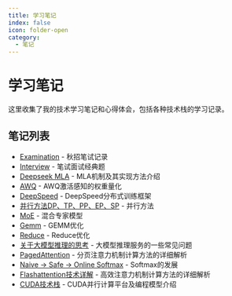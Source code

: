 ```yaml
---
title: 学习笔记
index: false
icon: folder-open
category:
  - 笔记
---
```


# 学习笔记

这里收集了我的技术学习笔记和心得体会，包括各种技术栈的学习记录。

## 笔记列表

- [Examination](https://summer536.github.io/Notes/zh/posts/Examination.html) - 秋招笔试记录
- [Interview](https://https://summer536.github.io/Notes/zh/posts/interview.html) - 笔试面试经典题
- [Deepseek MLA](https://summer536.github.io/Notes/zh/posts/Deepseek_MLA.html) - MLA机制及其实现方法介绍
- [AWQ](https://summer536.github.io/Notes/zh/posts/AWQ.html) - AWQ激活感知的权重量化
- [DeepSpeed](https://summer536.github.io/Notes/zh/posts/DeepSpeed.html) - DeepSpeed分布式训练框架
- [并行方法DP、TP、PP、EP、SP](https://summer536.github.io/Notes/zh/posts/parallel.html) - 并行方法
- [MoE](https://summer536.github.io/Notes/zh/posts/MoE.html) - 混合专家模型
- [Gemm](https://summer536.github.io/Notes/zh/posts/gemm.html) - GEMM优化
- [Reduce](https://summer536.github.io/Notes/zh/posts/Reduce.html) - Reduce优化
- [关于大模型推理的思考](https://summer536.github.io/Notes/zh/posts/Inference.html) - 大模型推理服务的一些常见问题
- [PagedAttention](https://summer536.github.io/Notes/zh/posts/pagedattention.html) - 分页注意力机制计算方法的详细解析
- [Naive -> Safe -> Online Softmax](https://summer536.github.io/Notes/zh/posts/softmax.html) - Softmax的发展
- [Flashattention技术详解](https://summer536.github.io/Notes/zh/posts/flashattention.html) - 高效注意力机制计算方法的详细解析
- [CUDA技术栈](https://summer536.github.io/Notes/zh/posts/cuda-tech-stack.html) - CUDA并行计算平台及编程模型介绍 
